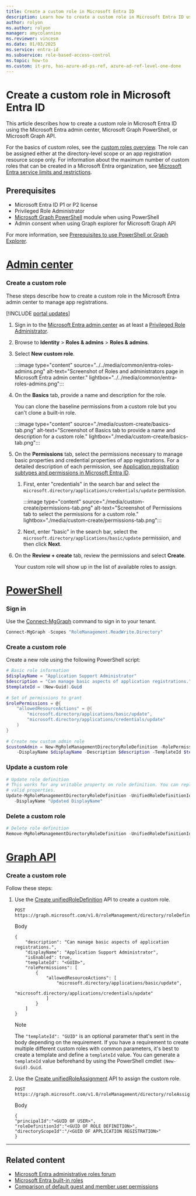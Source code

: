 ```yaml
---
title: Create a custom role in Microsoft Entra ID
description: Learn how to create a custom role in Microsoft Entra ID using the Microsoft Entra admin center, Microsoft Graph PowerShell, or Microsoft Graph API
author: rolyon
ms.author: rolyon
manager: amycolannino
ms.reviewer: vincesm
ms.date: 01/03/2025
ms.service: entra-id
ms.subservice: role-based-access-control
ms.topic: how-to
ms.custom: it-pro, has-azure-ad-ps-ref, azure-ad-ref-level-one-done
---
```


# Create a custom role in Microsoft Entra ID

This article describes how to create a custom role in Microsoft Entra ID using the Microsoft Entra admin center, Microsoft Graph PowerShell, or Microsoft Graph API.

For the basics of custom roles, see the [custom roles overview](custom-overview.md). The role can be assigned either at the directory-level scope or an app registration resource scope only. For information about the maximum number of custom roles that can be created in a Microsoft Entra organization, see [Microsoft Entra service limits and restrictions](~/identity/users/directory-service-limits-restrictions.md).

## Prerequisites

- Microsoft Entra ID P1 or P2 license
- Privileged Role Administrator
- [Microsoft Graph PowerShell](/powershell/microsoftgraph/installation) module when using PowerShell
- Admin consent when using Graph explorer for Microsoft Graph API

For more information, see [Prerequisites to use PowerShell or Graph Explorer](prerequisites.md).

# [Admin center](#tab/admin-center)

### Create a custom role

These steps describe how to create a custom role in the Microsoft Entra admin center to manage app registrations.

[!INCLUDE [portal updates](~/includes/portal-update.md)]

1. Sign in to the [Microsoft Entra admin center](https://entra.microsoft.com) as at least a [Privileged Role Administrator](permissions-reference.md#privileged-role-administrator).

1. Browse to **Identity** > **Roles & admins** > **Roles & admins**.

1. Select **New custom role**.

    :::image type="content" source="../../media/common/entra-roles-admins.png" alt-text="Screenshot of Roles and administrators page in Microsoft Entra admin center." lightbox="../../media/common/entra-roles-admins.png":::

1. On the **Basics** tab, provide a name and description for the role.

    You can clone the baseline permissions from a custom role but you can't clone a built-in role.

    :::image type="content" source="./media/custom-create/basics-tab.png" alt-text="Screenshot of Basics tab to provide a name and description for a custom role." lightbox="./media/custom-create/basics-tab.png":::

1. On the **Permissions** tab, select the permissions necessary to manage basic properties and credential properties of app registrations. For a detailed description of each permission, see [Application registration subtypes and permissions in Microsoft Entra ID](custom-available-permissions.md).

    1. First, enter "credentials" in the search bar and select the `microsoft.directory/applications/credentials/update` permission.

        :::image type="content" source="./media/custom-create/permissions-tab.png" alt-text="Screenshot of Permissions tab to select the permissions for a custom role." lightbox="./media/custom-create/permissions-tab.png":::

    1. Next, enter "basic" in the search bar, select the `microsoft.directory/applications/basic/update` permission, and then click **Next**.

1. On the **Review + create** tab, review the permissions and select **Create**.

    Your custom role will show up in the list of available roles to assign.

# [PowerShell](#tab/ms-powershell)

### Sign in

Use the [Connect-MgGraph](/powershell/module/microsoft.graph.authentication/connect-mggraph) command to sign in to your tenant.

``` PowerShell
Connect-MgGraph -Scopes "RoleManagement.ReadWrite.Directory"
```

### Create a custom role

Create a new role using the following PowerShell script:

``` PowerShell
# Basic role information
$displayName = "Application Support Administrator"
$description = "Can manage basic aspects of application registrations."
$templateId = (New-Guid).Guid
      
# Set of permissions to grant
$rolePermissions = @{
    "allowedResourceActions" = @(
        "microsoft.directory/applications/basic/update",
        "microsoft.directory/applications/credentials/update"
    )
}
      
# Create new custom admin role
$customAdmin = New-MgRoleManagementDirectoryRoleDefinition -RolePermissions $rolePermissions `
    -DisplayName $displayName -Description $description -TemplateId $templateId -IsEnabled:$true
```

### Update a custom role

```powershell
# Update role definition
# This works for any writable property on role definition. You can replace display name with other
# valid properties.
Update-MgRoleManagementDirectoryRoleDefinition -UnifiedRoleDefinitionId c4e39bd9-1100-46d3-8c65-fb160da0071f `
   -DisplayName "Updated DisplayName"
```

### Delete a custom role

```powershell
# Delete role definition
Remove-MgRoleManagementDirectoryRoleDefinition -UnifiedRoleDefinitionId c4e39bd9-1100-46d3-8c65-fb160da0071f
```

# [Graph API](#tab/ms-graph)

### Create a custom role

Follow these steps:

1. Use the [Create unifiedRoleDefinition](/graph/api/rbacapplication-post-roledefinitions) API to create a custom role.

    ``` HTTP
    POST https://graph.microsoft.com/v1.0/roleManagement/directory/roleDefinitions
    ```
    
    Body
    
    ``` HTTP
    {
        "description": "Can manage basic aspects of application registrations.",
        "displayName": "Application Support Administrator",
        "isEnabled": true,
        "templateId": "<GUID>",
        "rolePermissions": [
            {
                "allowedResourceActions": [
                    "microsoft.directory/applications/basic/update",
                    "microsoft.directory/applications/credentials/update"
                ]
            }
        ]
    }
    ```
    
    > [!Note]
    > The `"templateId": "GUID"` is an optional parameter that's sent in the body depending on the requirement. If you have a requirement to create multiple different custom roles with common parameters, it's best to create a template and define a `templateId` value. You can generate a `templateId` value beforehand by using the PowerShell cmdlet `(New-Guid).Guid`. 


1. Use the [Create unifiedRoleAssignment](/graph/api/rbacapplication-post-roleassignments) API to assign the custom role.

    ```http
    POST https://graph.microsoft.com/v1.0/roleManagement/directory/roleAssignments
    ```
    
    Body
    
    ```http
    {
    "principalId":"<GUID OF USER>",
    "roleDefinitionId":"<GUID OF ROLE DEFINITION>",
    "directoryScopeId":"/<GUID OF APPLICATION REGISTRATION>"
    }
    ```

---

## Related content

- [Microsoft Entra administrative roles forum](https://feedback.azure.com/d365community/forum/22920db1-ad25-ec11-b6e6-000d3a4f0789)
- [Microsoft Entra built-in roles](permissions-reference.md)
- [Comparison of default guest and member user permissions](~/fundamentals/users-default-permissions.md?context=azure/active-directory/roles/context/ugr-context)
